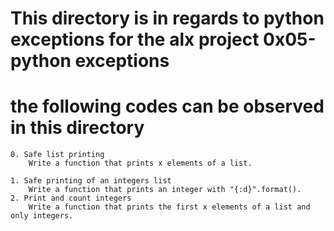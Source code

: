 # This directory is in regards to python exceptions for the alx project 0x05-python exceptions

# the following codes can be observed in this directory

    0. Safe list printing 
        Write a function that prints x elements of a list.
    
    1. Safe printing of an integers list 
        Write a function that prints an integer with "{:d}".format().
    2. Print and count integers 
        Write a function that prints the first x elements of a list and only integers.